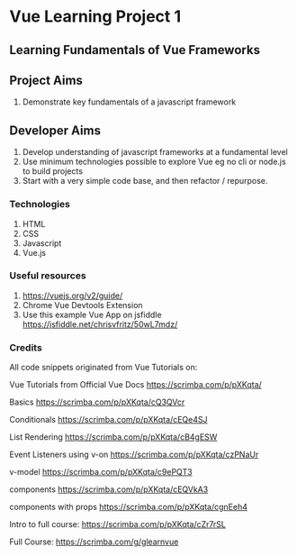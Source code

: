 # Vue Learning Project 1

## Learning Fundamentals of Vue Frameworks

## Project Aims
1. Demonstrate key fundamentals of a javascript framework

## Developer Aims
1. Develop understanding of javascript frameworks at a fundamental level
2. Use minimum technologies possible to explore Vue eg no cli or node.js to build projects
3. Start with a very simple code base, and then refactor / repurpose.

### Technologies
1. HTML
2. CSS
3. Javascript
4. Vue.js

### Useful resources
1. https://vuejs.org/v2/guide/
2. Chrome Vue Devtools Extension
3. Use this example Vue App on jsfiddle https://jsfiddle.net/chrisvfritz/50wL7mdz/

### Credits
All code snippets originated from Vue Tutorials on:

Vue Tutorials from Official Vue Docs
https://scrimba.com/p/pXKqta/

Basics
https://scrimba.com/p/pXKqta/cQ3QVcr

Conditionals
https://scrimba.com/p/pXKqta/cEQe4SJ

List Rendering
https://scrimba.com/p/pXKqta/cB4gESW

Event Listeners using v-on
https://scrimba.com/p/pXKqta/czPNaUr

v-model
https://scrimba.com/p/pXKqta/c9ePQT3

components
https://scrimba.com/p/pXKqta/cEQVkA3

components with props
https://scrimba.com/p/pXKqta/cgnEeh4


Intro to full course:
https://scrimba.com/p/pXKqta/cZr7rSL

Full Course:
https://scrimba.com/g/glearnvue